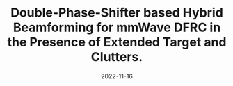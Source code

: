 ---
title: "Double-Phase-Shifter based Hybrid Beamforming for mmWave DFRC in the Presence of Extended Target and Clutters."
collection: journal
permalink: /publication/2022-journal-twc
date: 2022-11-16
level: journal
paperurl: 'https://arxiv.org/abs/2112.02496'
link: 'https://ieeexplore.ieee.org/document/9950549'
citation: 'Z. Cheng, L. Wu, <b>B. Wang</b>, M. R. B. Shankar and B. Ottersten, "Double-Phase-Shifter based Hybrid Beamforming for mmWave DFRC in the Presence of Extended Target and Clutters," in <i>IEEE Transactions on Wireless Communications</i>.'
---
